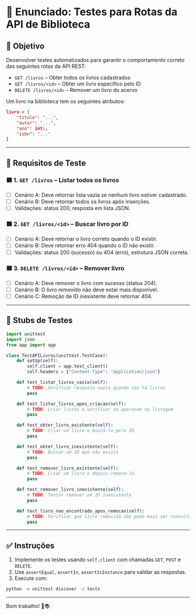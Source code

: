 
# 📄 Enunciado: Testes para Rotas da API de Biblioteca

## 🎯 Objetivo

Desenvolver testes automatizados para garantir o comportamento correto das seguintes rotas da API REST:

- `GET /livros` – Obter todos os livros cadastrados
- `GET /livros/<id>` – Obter um livro específico pelo ID
- `DELETE /livros/<id>` – Remover um livro do acervo

Um livro na biblioteca tem os seguintes atributos:
```json
livro = {
    "titulo": "...",
    "autor": "...",
    "ano": int:,
    "isbn": "..."
}
```
---

## 🧪 Requisitos de Teste

### 🟦 1. `GET /livros` – Listar todos os livros

- [ ] Cenário A: Deve retornar lista vazia se nenhum livro estiver cadastrado.
- [ ] Cenário B: Deve retornar todos os livros após inserções.
- [ ] Validações: status 200, resposta em lista JSON.

### 🟩 2. `GET /livros/<id>` – Buscar livro por ID

- [ ] Cenário A: Deve retornar o livro correto quando o ID existir.
- [ ] Cenário B: Deve retornar erro 404 quando o ID não existir.
- [ ] Validações: status 200 (sucesso) ou 404 (erro), estrutura JSON correta.

### 🟥 3. `DELETE /livros/<id>` – Remover livro

- [ ] Cenário A: Deve remover o livro com sucesso (status 204).
- [ ] Cenário B: O livro removido não deve estar mais disponível.
- [ ] Cenário C: Remoção de ID inexistente deve retornar 404.

---

## 🧪 Stubs de Testes

```python
import unittest
import json
from app import app

class TestAPILivros(unittest.TestCase):
    def setUp(self):
        self.client = app.test_client()
        self.headers = {"Content-Type": "application/json"}

    def test_listar_livros_vazio(self):
        # TODO: Verificar resposta vazia quando não há livros
        pass

    def test_listar_livros_apos_criacao(self):
        # TODO: Criar livros e verificar se aparecem na listagem
        pass

    def test_obter_livro_existente(self):
        # TODO: Criar um livro e buscá-lo pelo ID
        pass

    def test_obter_livro_inexistente(self):
        # TODO: Buscar um ID que não existe
        pass

    def test_remover_livro_existente(self):
        # TODO: Criar um livro e depois removê-lo
        pass

    def test_remover_livro_inexistente(self):
        # TODO: Tentar remover um ID inexistente
        pass

    def test_livro_nao_encontrado_apos_remocao(self):
        # TODO: Verificar que livro removido não pode mais ser consultado
        pass
```

---

## ✅ Instruções

1. Implemente os testes usando `self.client` com chamadas `GET`, `POST` e `DELETE`.
2. Use `assertEqual`, `assertIn`, `assertIsInstance` para validar as respostas.
3. Execute com:

```bash
python -m unittest discover -s tests
```

---

Bom trabalho! 🧪📚
